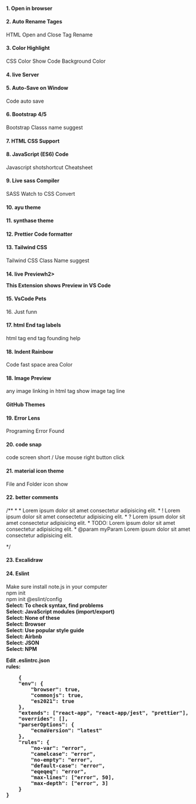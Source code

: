 <h4>1. Open in browser</h4>

<h4>2. Auto Rename Tages </h4>
<p>HTML Open and Close Tag Rename</p>

<h4>3. Color Highlight </h4>
<p>CSS Color Show Code Background Color </p>

<h4>4. live Server </h4>

<h4>5. Auto-Save on Window</h4>
<p>Code auto save </p>

<h4>6. Bootstrap 4/5</h4>
<p>Bootstrap Classs name suggest</p>

<h4>7. HTML CSS Support</h4>
<p></p>

<h4>8. JavaScript (ES6) Code</h4>
<p>Javascript shotshortcut Cheatsheet</p>

<h4>9. Live sass Compiler</h4>
<p>SASS Watch to CSS Convert</p>

<h4>10. ayu theme</h4>

<h4>11. synthase theme</h4>

<h4>12. Prettier Code formatter</h4>

<h4>13. Tailwind CSS</h4>
<p>Tailwind CSS Class Name suggest</p>

<h4>14. live Previewh2>
<p>This Extension shows Preview in VS Code</p>

<h4>15. VsCode Pets</h4>
<p>16. Just funn</p>

<h4>17. html End tag labels</h4>
<p>html tag end tag founding help</p>

<h4>18. Indent Rainbow</h4>
<p>Code fast space area Color</p>

<h4>18. Image Preview </h4>
<p>any image linking in html tag show image tag line</p>

<h4>GitHub Themes</h4>

<h4>19. Error Lens</h4>
<p>Programing Error Found</p>

<h4>20. code snap</h4>
<p>code screen short / Use mouse right button click</p>

<h4>21. material icon theme</h4>
<p>File and Folder icon show</p>

<h4>22. better comments</h4>
<p>
/**
 * * Lorem ipsum dolor sit amet consectetur adipisicing elit.
 * ! Lorem ipsum dolor sit amet consectetur adipisicing elit.
 * ? Lorem ipsum dolor sit amet consectetur adipisicing elit.
 * TODO: Lorem ipsum dolor sit amet consectetur adipisicing elit.
 * @param myParam Lorem ipsum dolor sit amet consectetur adipisicing elit.

*/
</p>

<h4>23. Excalidraw</h4>

<h4>24. Eslint</h4>
<p>Make sure install note.js in your computer<br>npm init<br>npm init @eslint/config <br> <b>Select: <b>To check syntax, find problems <br><b>Select: <b>JavaScript modules (import/export)<br><b>Select: <b> None of these<br> <b>Select: <b>Browser<br> <b>Select: <b>Use popular style guide<br><b>Select: <b>Airbnb<br><b>Select: <b>JSON<br><b>Select: <b>NPM</p>
<p>Edit .eslintrc.json<br><b>rules: </b><pre>
    {
    "env": {
        "browser": true,
        "commonjs": true,
        "es2021": true
    },
    "extends": ["react-app", "react-app/jest", "prettier"],
    "overrides": [],
    "parserOptions": {
        "ecmaVersion": "latest"
    },
    "rules": {
        "no-var": "error",
        "camelcase": "error",
        "no-empty": "error",
        "default-case": "error",
        "eqeqeq": "error",
        "max-lines": ["error", 50],
        "max-depth": ["error", 3]
    }
}
</pre></p>

<h2></h2>
<p></p>

<h2></h2>
<p></p>

<h2></h2>
<p></p>

<h2></h2>
<p></p>

<h2></h2>
<p></p>

<h2></h2>
<p></p>

<h2></h2>
<p></p>

<h2></h2>
<p></p>

<h2></h2>
<p></p>

<h2></h2>
<p></p>

<h2></h2>
<p></p>

<h2></h2>
<p></p>

<h2></h2>
<p></p>

<h2></h2>
<p></p>

<h2></h2>
<p></p>

<h2></h2>
<p></p>

<h2></h2>
<p></p>

<h2></h2>
<p></p>

<h2></h2>
<p></p>

<h2></h2>
<p></p>

<h2></h2>
<p></p>

<h2></h2>
<p></p>


